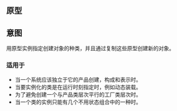 ## 原型
## 意图
用原型实例指定创建对象的种类，并且通过复制这些原型创建新的对象。


### 适用于

* 当一个系统应该独立于它的产品创建，构成和表示时。
* 当要实例化的类是在运行时刻指定时，例如动态装载。
* 为了避免创建一个与产品类层次平行的工厂类层次时。
* 当一个类的实例只能有几个不用状态组合中的一种时。
